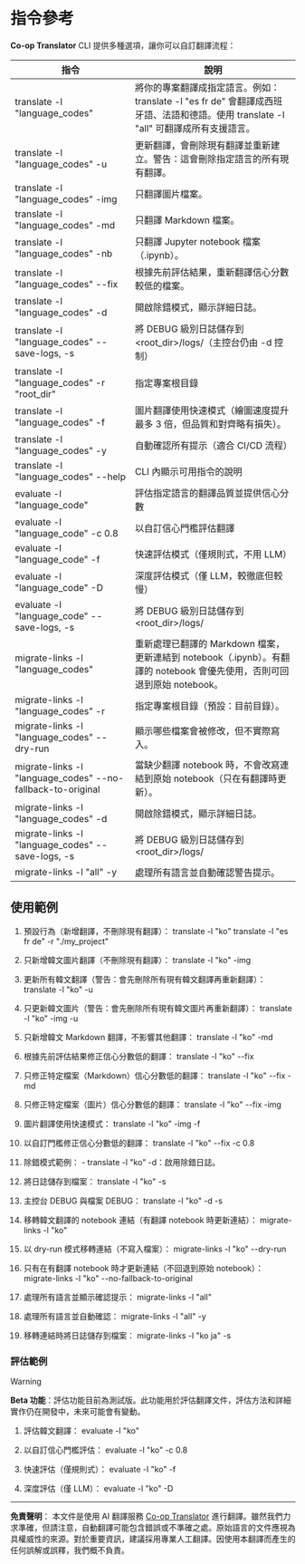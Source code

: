 <!--
CO_OP_TRANSLATOR_METADATA:
{
  "original_hash": "a6cddf5e9648ef0bba0de7eb07e74cf1",
  "translation_date": "2025-10-15T02:35:05+00:00",
  "source_file": "getting_started/command-reference.md",
  "language_code": "tw"
}
-->
# 指令參考

**Co-op Translator** CLI 提供多種選項，讓你可以自訂翻譯流程：

指令                                       | 說明
--------------------------------------------|-------------------------------------------------------------------------------------------------------------------------------------------------------------------------------------------------------
translate -l "language_codes"               | 將你的專案翻譯成指定語言。例如：translate -l "es fr de" 會翻譯成西班牙語、法語和德語。使用 translate -l "all" 可翻譯成所有支援語言。
translate -l "language_codes" -u            | 更新翻譯，會刪除現有翻譯並重新建立。警告：這會刪除指定語言的所有現有翻譯。
translate -l "language_codes" -img          | 只翻譯圖片檔案。
translate -l "language_codes" -md           | 只翻譯 Markdown 檔案。
translate -l "language_codes" -nb           | 只翻譯 Jupyter notebook 檔案（.ipynb）。
translate -l "language_codes" --fix         | 根據先前評估結果，重新翻譯信心分數較低的檔案。
translate -l "language_codes" -d            | 開啟除錯模式，顯示詳細日誌。
translate -l "language_codes" --save-logs, -s | 將 DEBUG 級別日誌儲存到 <root_dir>/logs/（主控台仍由 -d 控制）
translate -l "language_codes" -r "root_dir" | 指定專案根目錄
translate -l "language_codes" -f            | 圖片翻譯使用快速模式（繪圖速度提升最多 3 倍，但品質和對齊略有損失）。
translate -l "language_codes" -y            | 自動確認所有提示（適合 CI/CD 流程）
translate -l "language_codes" --help        | CLI 內顯示可用指令的說明
evaluate -l "language_code"                 | 評估指定語言的翻譯品質並提供信心分數
evaluate -l "language_code" -c 0.8          | 以自訂信心門檻評估翻譯
evaluate -l "language_code" -f              | 快速評估模式（僅規則式，不用 LLM）
evaluate -l "language_code" -D              | 深度評估模式（僅 LLM，較徹底但較慢）
evaluate -l "language_code" --save-logs, -s | 將 DEBUG 級別日誌儲存到 <root_dir>/logs/
migrate-links -l "language_codes"           | 重新處理已翻譯的 Markdown 檔案，更新連結到 notebook（.ipynb）。有翻譯的 notebook 會優先使用，否則可回退到原始 notebook。
migrate-links -l "language_codes" -r        | 指定專案根目錄（預設：目前目錄）。
migrate-links -l "language_codes" --dry-run | 顯示哪些檔案會被修改，但不實際寫入。
migrate-links -l "language_codes" --no-fallback-to-original | 當缺少翻譯 notebook 時，不會改寫連結到原始 notebook（只在有翻譯時更新）。
migrate-links -l "language_codes" -d        | 開啟除錯模式，顯示詳細日誌。
migrate-links -l "language_codes" --save-logs, -s | 將 DEBUG 級別日誌儲存到 <root_dir>/logs/
migrate-links -l "all" -y                   | 處理所有語言並自動確認警告提示。

## 使用範例

  1. 預設行為（新增翻譯，不刪除現有翻譯）：   translate -l "ko"    translate -l "es fr de" -r "./my_project"

  2. 只新增韓文圖片翻譯（不刪除現有翻譯）：    translate -l "ko" -img

  3. 更新所有韓文翻譯（警告：會先刪除所有現有韓文翻譯再重新翻譯）：    translate -l "ko" -u

  4. 只更新韓文圖片（警告：會先刪除所有現有韓文圖片再重新翻譯）：    translate -l "ko" -img -u

  5. 只新增韓文 Markdown 翻譯，不影響其他翻譯：    translate -l "ko" -md

  6. 根據先前評估結果修正信心分數低的翻譯： translate -l "ko" --fix

  7. 只修正特定檔案（Markdown）信心分數低的翻譯： translate -l "ko" --fix -md

  8. 只修正特定檔案（圖片）信心分數低的翻譯： translate -l "ko" --fix -img

  9. 圖片翻譯使用快速模式：    translate -l "ko" -img -f

  10. 以自訂門檻修正信心分數低的翻譯： translate -l "ko" --fix -c 0.8

  11. 除錯模式範例： - translate -l "ko" -d：啟用除錯日誌。
  12. 將日誌儲存到檔案： translate -l "ko" -s
  13. 主控台 DEBUG 與檔案 DEBUG： translate -l "ko" -d -s

  14. 移轉韓文翻譯的 notebook 連結（有翻譯 notebook 時更新連結）：    migrate-links -l "ko"

  15. 以 dry-run 模式移轉連結（不寫入檔案）：    migrate-links -l "ko" --dry-run

  16. 只有在有翻譯 notebook 時才更新連結（不回退到原始 notebook）：    migrate-links -l "ko" --no-fallback-to-original

  17. 處理所有語言並顯示確認提示：    migrate-links -l "all"

  18. 處理所有語言並自動確認：    migrate-links -l "all" -y
  19. 移轉連結時將日誌儲存到檔案：    migrate-links -l "ko ja" -s

### 評估範例

> [!WARNING]  
> **Beta 功能**：評估功能目前為測試版。此功能用於評估翻譯文件，評估方法和詳細實作仍在開發中，未來可能會有變動。

  1. 評估韓文翻譯： evaluate -l "ko"

  2. 以自訂信心門檻評估： evaluate -l "ko" -c 0.8

  3. 快速評估（僅規則式）： evaluate -l "ko" -f

  4. 深度評估（僅 LLM）： evaluate -l "ko" -D

---

**免責聲明**：
本文件是使用 AI 翻譯服務 [Co-op Translator](https://github.com/Azure/co-op-translator) 進行翻譯。雖然我們力求準確，但請注意，自動翻譯可能包含錯誤或不準確之處。原始語言的文件應視為具權威性的來源。對於重要資訊，建議採用專業人工翻譯。因使用本翻譯而產生的任何誤解或誤釋，我們概不負責。